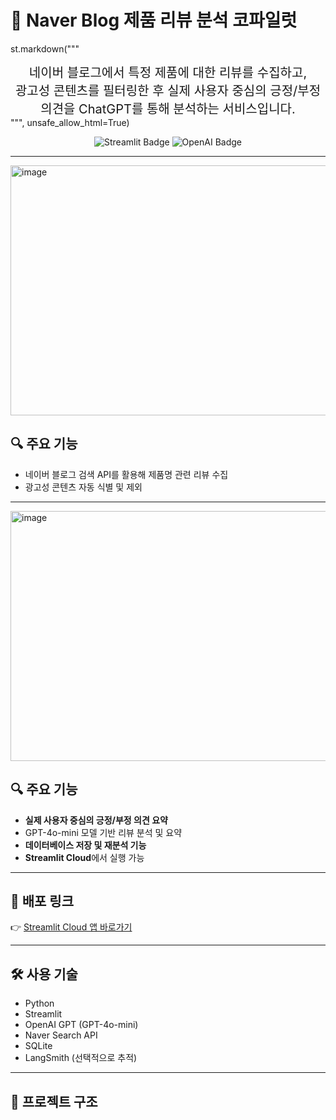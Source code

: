 # 📍 Naver Blog 제품 리뷰 분석 코파일럿

st.markdown("""
<div style="text-align: center; font-size: 20px; font-weight: normal;">
네이버 블로그에서 특정 제품에 대한 리뷰를 수집하고,<br>
광고성 콘텐츠를 필터링한 후 실제 사용자 중심의 긍정/부정 의견을 ChatGPT를 통해 분석하는 서비스입니다.
</div>
""", unsafe_allow_html=True)


</p>
</p>
<p align="center">
  <img src="https://img.shields.io/badge/Built%20with-Streamlit-orange?style=flat&logo=streamlit" alt="Streamlit Badge"/>
  <img src="https://img.shields.io/badge/AI-OpenAI%20GPT-blue?logo=openai" alt="OpenAI Badge"/>
</p>

---

<img width="800" height="400" alt="image" src="https://github.com/user-attachments/assets/12285e2a-bcde-4c7a-b9d8-bce536fd45c9" />

## 🔍 주요 기능

- 네이버 블로그 검색 API를 활용해 제품명 관련 리뷰 수집
- 광고성 콘텐츠 자동 식별 및 제외

---

<img width="800" height="400" alt="image" src="https://github.com/user-attachments/assets/cd0db264-7d16-4641-8376-4eea59c738d8" />


## 🔍 주요 기능

- **실제 사용자 중심의 긍정/부정 의견 요약**
- GPT-4o-mini 모델 기반 리뷰 분석 및 요약
- **데이터베이스 저장 및 재분석 기능**
- **Streamlit Cloud**에서 실행 가능

---

## 🚀 배포 링크

👉 [Streamlit Cloud 앱 바로가기](https://simiproject01.streamlit.app/) 

---

## 🛠️ 사용 기술

- Python
- Streamlit
- OpenAI GPT (GPT-4o-mini)
- Naver Search API
- SQLite
- LangSmith (선택적으로 추적)

---

## 📂 프로젝트 구조


